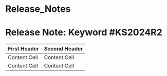 # Release_Notes
#
# Release Note: Keyword #KS2024R2  

| First Header  | Second Header |
| ------------- | ------------- |
| Content Cell  | Content Cell  |
| Content Cell  | Content Cell  |
